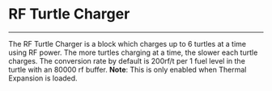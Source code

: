 # RF Turtle Charger

---

The RF Turtle Charger is a block which charges up to 6 turtles at a time using RF power. The more turtles charging at a time, the slower each turtle charges. The conversion rate by default is 200rf/t per 1 fuel level in the turtle with an 80000 rf buffer. **Note**: This is only enabled when Thermal Expansion is loaded.